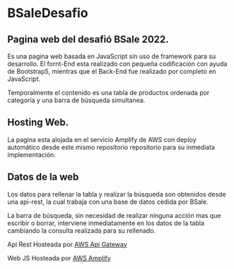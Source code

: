 # BSaleDesafio

## Pagina web del desafió BSale 2022.

Es una pagina web basada en JavaScript sin uso de framework para su desarrollo.
El fornt-End esta realizado con pequeña codificación con ayuda de Bootstrap5, mientras que el Back-End fue realizado por completo en JavaScript.

Temporalmente el contenido es una tabla de productos ordenada por categoría y una barra de búsqueda simultanea.

## Hosting Web.

La pagina esta alojada en el servicio Amplify de AWS con deploy automático desde este mismo repositorio repositorio para su inmediata implementación.

## Datos de la web

Los datos para rellenar la tabla y realizar la búsqueda son obtenidos desde una api-rest, la cual trabaja con una base de datos cedida por BSale.

La barra de búsqueda, sin necesidad de realizar ninguna acción mas que escribir o borrar, interviene inmediatamente en los datos de la tabla cambiando la consulta realizada para su rellenado.

Api Rest Hosteada por [AWS Api Gateway](https://lwg7yig1ta.execute-api.us-east-1.amazonaws.com/dev/product/)

Web JS Hosteada por [AWS Amplify](https://main.d3fpblgrtdfmry.amplifyapp.com/)
